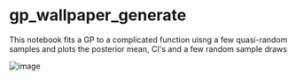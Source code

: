 # gp_wallpaper_generate
This notebook fits a GP to a complicated function uisng a few quasi-random samples and plots the posterior mean, CI's and a few random sample draws 



![image](https://github.com/eonofrey/gp_wallpaper_generate/assets/38504767/7d2a8f8a-451e-4e23-93f7-2a8c854dcf3c)

